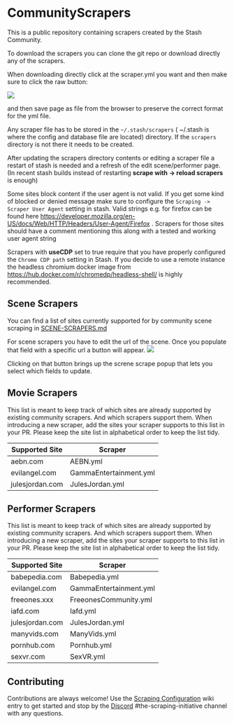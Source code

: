 # CommunityScrapers
This is a public repository containing scrapers created by the Stash Community.

To download the scrapers you can clone the git repo or download directly any of the scrapers.

When downloading directly click at the scraper.yml you want and then make sure to click the raw button:

![](https://user-images.githubusercontent.com/1358708/82524777-cd4cfe80-9afd-11ea-808d-5ea7bf26704f.jpg)

and then save page as file from the browser to preserve the correct format for the yml file.

Any scraper file has to be stored in the `~/.stash/scrapers` ( ~/.stash is where the config and database file are located) directory. If the `scrapers` directory is not there it needs to be created.

After updating the scrapers directory contents or editing a scraper file a restart of stash is needed and a refresh of the edit scene/performer page.(In recent stash builds instead of restarting __scrape with -> reload scrapers__ is enough)

Some sites block content if the user agent is not valid. If you get some kind of blocked or denied message make sure to configure the `Scraping ->
Scraper User Agent` setting in stash. Valid strings e.g. for firefox can be found here https://developer.mozilla.org/en-US/docs/Web/HTTP/Headers/User-Agent/Firefox . Scrapers for those sites should have a comment mentioning this along with a tested and working user agent string

Scrapers with **useCDP** set to true require that you have properly configured the `Chrome CDP path` setting in Stash. If you decide to use a remote instance the headless chromium docker image from https://hub.docker.com/r/chromedp/headless-shell/ is highly recommended.

## Scene Scrapers
You can find a list of sites currently supported for by community scene scraping in [SCENE-SCRAPERS.md](https://github.com/stashapp/CommunityScrapers/blob/master/SCENE-SCRAPABLE.md)

For scene scrapers you have to edit the url of the scene. Once you populate that field with a specific url a button will appear.
![](https://user-images.githubusercontent.com/48220860/85202637-698e3f00-b310-11ea-9c06-b2cfe931474a.png)

Clicking on that button brings up the screne scrape popup that lets you select which fields to update.

## Movie Scrapers
This list is meant to keep track of which sites are already supported by existing community scrapers. And which scrapers support them. When introducing a new scraper, add the sites your scraper supports to this list in your PR. Please keep the site list in alphabetical order to keep the list tidy.

Supported Site|Scraper
------------- | -------------
aebn.com|AEBN.yml
evilangel.com|GammaEntertainment.yml
julesjordan.com|JulesJordan.yml

## Performer Scrapers
This list is meant to keep track of which sites are already supported by existing community scrapers. And which scrapers support them. When introducing a new scraper, add the sites your scraper supports to this list in your PR. Please keep the site list in alphabetical order to keep the list tidy.

Supported Site|Scraper
------------- | -------------
babepedia.com|Babepedia.yml
evilangel.com|GammaEntertainment.yml
freeones.xxx|FreeonesCommunity.yml
iafd.com|Iafd.yml
julesjordan.com|JulesJordan.yml
manyvids.com|ManyVids.yml
pornhub.com|Pornhub.yml
sexvr.com|SexVR.yml

## Contributing
Contributions are always welcome! Use the [Scraping Configuration](https://github.com/stashapp/stash/wiki/Scraping-configuration) wiki entry to get started and stop by the [Discord](https://discord.gg/2TsNFKt) #the-scraping-initiative channel with any questions.

